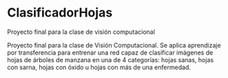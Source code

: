 # ClasificadorHojas
Proyecto final para la clase de visión computacional

Proyecto final para la clase de Visión Computacional. Se aplica aprendizaje por transferencia para entrenar una red capaz de clasificar imágenes de hojas de árboles de manzana en una de 4 categorías: hojas sanas, hojas con sarna, hojas con óxido u hojas con más de una enfermedad.
